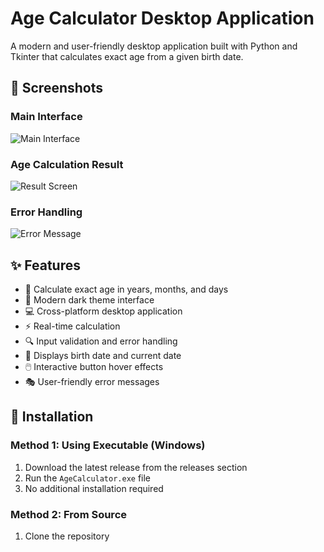 # Age Calculator Desktop Application

A modern and user-friendly desktop application built with Python and Tkinter that calculates exact age from a given birth date.

## 📸 Screenshots

### Main Interface
![Main Interface](screenshots/2024-12-09_163601.png)

### Age Calculation Result
![Result Screen](screenshots/result.png)

### Error Handling
![Error Message](screenshots/error.png)

## ✨ Features

- 🎯 Calculate exact age in years, months, and days
- 🎨 Modern dark theme interface
- 💻 Cross-platform desktop application
- ⚡ Real-time calculation
- 🔍 Input validation and error handling
- 📅 Displays birth date and current date
- 🖱️ Interactive button hover effects
- 🎭 User-friendly error messages

## 🚀 Installation

### Method 1: Using Executable (Windows)
1. Download the latest release from the releases section
2. Run the `AgeCalculator.exe` file
3. No additional installation required

### Method 2: From Source
1. Clone the repository
